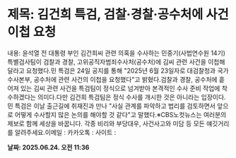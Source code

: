 # **제목: 김건희 특검, 검찰·경찰·공수처에 사건 이첩 요청**

  내용: 윤석열 전 대통령 부인 김건희씨 관련 의혹을 수사하는 민중기(사법연수원 14기) 특별검사팀이 검찰과 경찰, 고위공직자범죄수사처(공수처)에 김씨 관련 사건을 이첩해달라고 요청했다.민 특검은 24일 공지를 통해 "2025년 6월 23일자로 대검찰청과 국가수사본부, 공수처에 관련 사건의 이첩을 요청했다"고 밝혔다.검찰과 경찰, 공수처에 흩어져 있는 김씨 관련 사건을 특검팀이 정식으로 넘겨받아 본격적인 수사 준비 작업에 착수하겠다는 의미다.다만 김건희 특검팀은 정식 수사를 개시한 것은 아니라는 입장이다. 민 특검은 이날 출근길에 취재진과 만나 "사실 관계를 파악하고 법리를 검토하면서 앞으로 어떻게 수사할지 많은 논의를 해야할 것 같다"고 말했다.※CBS노컷뉴스는 여러분의 제보로 함께 세상을 바꿉니다. 각종 비리와 부당대우, 사건사고와 미담 등 모든 얘깃거리를 알려주세요.이메일 : 카카오톡 : 사이트 :

  **날짜: 2025.06.24. 오전 11:36**